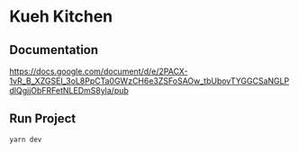 # Kueh Kitchen

## Documentation

https://docs.google.com/document/d/e/2PACX-1vR_B_XZGSEI_3oL8PpCTa0GWzCH6e3ZSFoSAOw_tbUbovTYGGCSaNGLPdlQgjjObFRFetNLEDmS8yla/pub

## Run Project

`yarn dev`